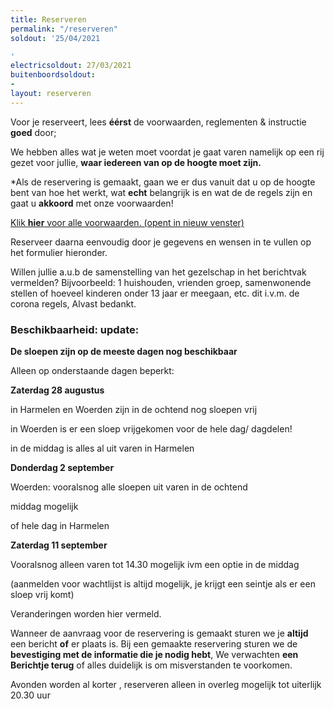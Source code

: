 ```yaml
---
title: Reserveren
permalink: "/reserveren"
soldout: '25/04/2021

'
electricsoldout: 27/03/2021
buitenboordsoldout:
- 
layout: reserveren
---
```



Voor je reserveert, lees **éérst** de voorwaarden, reglementen & instructie **goed** door; [](https://descheepsjongens.nl/voorwaarden)
   
We hebben alles wat je weten moet voordat je gaat varen namelijk op een rij gezet voor jullie,
**waar iedereen van op de hoogte moet zijn.**

*Als de reservering is gemaakt, gaan we er dus vanuit dat u op de hoogte bent van hoe het werkt, wat **echt** belangrijk is en wat de de regels zijn en gaat u **akkoord** met onze voorwaarden!

[Klik **hier** voor alle voorwaarden. (opent in nieuw venster)](http://descheepsjongens.nl/voorwaarden)


Reserveer daarna eenvoudig door je gegevens en wensen in te vullen op het formulier hieronder. 

Willen jullie a.u.b de samenstelling van het gezelschap in het berichtvak vermelden? 
Bijvoorbeeld: 1 huishouden, vrienden groep, samenwonende stellen of hoeveel kinderen onder 13 jaar er meegaan, etc.  dit i.v.m. de corona regels, Alvast bedankt.

### Beschikbaarheid: update: 

**De sloepen zijn op de meeste dagen nog beschikbaar**

Alleen op onderstaande dagen beperkt:

**Zaterdag 28 augustus**

in Harmelen en Woerden zijn in de ochtend nog sloepen vrij

in Woerden is er een sloep vrijgekomen voor de hele dag/ dagdelen!

in de middag is alles al uit varen in Harmelen 

 
**Donderdag 2 september** 

Woerden: vooralsnog alle sloepen uit varen in de ochtend

middag mogelijk 

of hele dag in Harmelen


**Zaterdag 11 september**

Vooralsnog alleen varen tot 14.30 mogelijk  ivm een optie in de middag


(aanmelden voor wachtlijst is altijd mogelijk, je krijgt een seintje als er een sloep vrij komt) 


Veranderingen worden hier vermeld.


Wanneer de aanvraag voor de reservering is gemaakt sturen we je **altijd** een bericht **of** er plaats is.
Bij een gemaakte reservering sturen we de **bevestiging met de informatie die je nodig hebt**,
We verwachten **een Berichtje terug** of alles duidelijk is om misverstanden te voorkomen.

Avonden worden al korter , reserveren alleen in overleg mogelijk tot uiterlijk 20.30 uur

